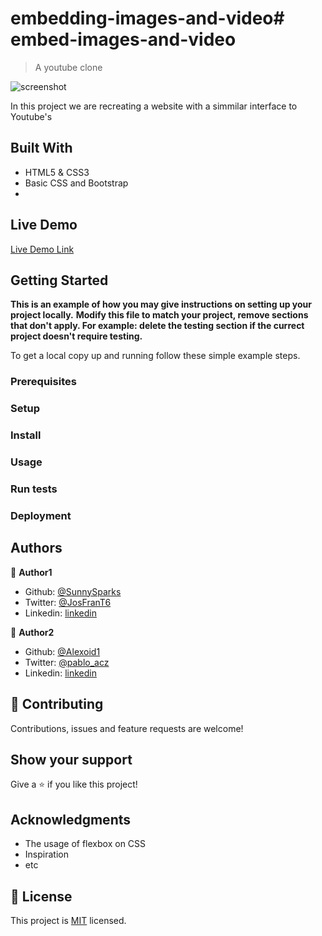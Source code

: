 # embedding-images-and-video# embed-images-and-video

> A youtube clone

![screenshot](./app_screenshot.png)

In this project we are recreating a website with a simmilar interface to Youtube's

## Built With

- HTML5 & CSS3
- Basic CSS and Bootstrap
- 

## Live Demo

[Live Demo Link](https://sunnysparks.github.io/embedding-images-and-video/)


## Getting Started

**This is an example of how you may give instructions on setting up your project locally.**
**Modify this file to match your project, remove sections that don't apply. For example: delete the testing section if the currect project doesn't require testing.**


To get a local copy up and running follow these simple example steps.

### Prerequisites

### Setup

### Install

### Usage

### Run tests

### Deployment



## Authors

👤 **Author1**

- Github: [@SunnySparks](https://github.com/SunnySparks)
- Twitter: [@JosFranT6](https://twitter.com/JosFranT6)
- Linkedin: [linkedin](https://www.linkedin.com/in/josé-francisco-silva-díaz-a2a9421a6)

👤 **Author2**

- Github: [@Alexoid1](https://github.com/Alexoid1)
- Twitter: [@pablo_acz](https://twitter.com/pablo_acz)
- Linkedin: [linkedin](https://www.linkedin.com/in/pablo-alexis-zambrano-coral-7a614a189/)

## 🤝 Contributing

Contributions, issues and feature requests are welcome!

## Show your support

Give a ⭐️ if you like this project!

## Acknowledgments

- The usage of flexbox on CSS
- Inspiration
- etc

## 📝 License

This project is [MIT](lic.url) licensed.
